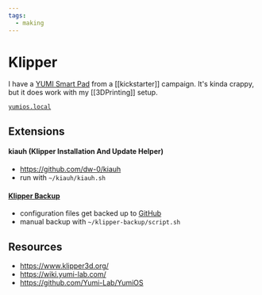 ```yaml
---
tags:
  - making
---
```

# Klipper

I have a [YUMI Smart Pad](https://wiki.yumi-lab.com/KlipperSmartPad/SmartPad_specifications/) from a [[kickstarter]] campaign. It's kinda crappy, but it does work with my [[3DPrinting]] setup.

[`yumios.local`](http://yumios.local)
## Extensions

#### kiauh (Klipper Installation And Update Helper)
- https://github.com/dw-0/kiauh
- run with `~/kiauh/kiauh.sh`
#### [Klipper Backup](https://klipperbackup.xyz/)
- configuration files get backed up to [GitHub](https://github.com/dnnsmnstrr/klipper-backup)
- manual backup with `~/klipper-backup/script.sh`

## Resources 
- https://www.klipper3d.org/
- https://wiki.yumi-lab.com/
- https://github.com/Yumi-Lab/YumiOS
